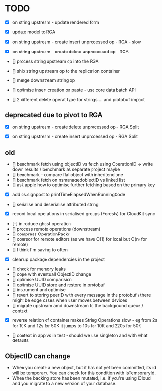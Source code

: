 # TODO


- [x] on string upstream - update rendered form
- [x] update model to RGA
- [x] on string upstream - create insert unprocessed op - RGA - slow
- [x] on string upstream - create delete unprocessed op - RGA


- [] process string upstream op into the RGA
- [] ship string upstream op to the replication container
- [] merge downstream string op

- [] optimise insert creation on paste - use core data batch API 
- [] 2 different delete operat type for strings.... and protobuf impact



## deprecated due to pivot to RGA

- [x] on string upstream - create delete unprocessed op - RGA Split
- [x] on string upstream - create insert unprocessed op - RGA Split



## old

- [] benchmark fetch using objectID vs fetch using OperationID -> write down results / benchmark as separate project maybe
- [] benchmark - compare flat object with inheritend one
- [] benchmark fetch on nsmanagedobjectID vs linked list
- [] ask apple how to optimise further fetching based on the primary key

- [x] add os.signpost to printTimeElapsedWhenRunningCode
- [] serialise and deserialise attributed string

- [x] record local operations in serialised groups (Forests) for CloudKit sync
- [-] introduce ghost operation
- [] process remote operations (downstream)
- [] compress OperationPacks
- [] coursor for remote editors (as we have O(1) for local but O(n) for remote)
- [] I think I'm saving to often
- [x] cleanup package dependencies in the project
- [] check for memory leaks
- [] cope with eventuall ObjectID change
- [] optimise UUID comparision
- [] optimise UUID store and restore in protobuf
- [] instrument and optimise
- [] revert to storing peerID with every message in the protobuf / there might be edge cases when user moves between devices
- [] migrate upstream amd downstream to the background queue / context
- [x] reverse relation of container makes String Operations slow - eg from 2s for 10K and 12s for 50K it jumps to 10s for 10K and 220s for 50K

- [] context in app vs in test - should we use singleton and with what defaults


## ObjectID can change
- When you create a new object, but it has not yet been committed, its id will be temporary. You can check for this condition with isTemporaryId.
- When the backing store has been mutated, i.e. if you're using iCloud and you migrate to a new version of your database.

